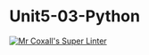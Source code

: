 # Unit5-03-Python
[![Mr Coxall's Super Linter](https://github.com/ICS3U-C-Programming-Serge-H/Unit5-03-Python/workflows/Mr%20Coxall's%20Super%20Linter/badge.svg)](https://github.com/ICS3U-C-Programming-Serge-H/Unit5-03-Python/actions/)
